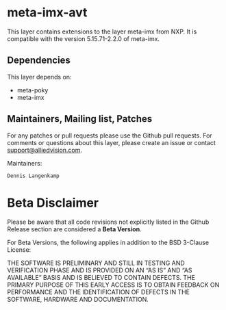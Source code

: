 # meta-imx-avt 


This layer contains extensions to the layer meta-imx from NXP. 
It is compatible with the version 5.15.71-2.2.0 of meta-imx.


## Dependencies
This layer depends on:
 - meta-poky
 - meta-imx

## Maintainers, Mailing list, Patches

For any patches or pull requests please use the Github pull requests.
For comments or questions about this layer, please create an issue or contact support@alliedvision.com.


Maintainers:

	Dennis Langenkamp

# Beta Disclaimer

Please be aware that all code revisions not explicitly listed in the Github Release section are
considered a **Beta Version**.

For Beta Versions, the following applies in addition to the BSD 3-Clause License:

THE SOFTWARE IS PRELIMINARY AND STILL IN TESTING AND VERIFICATION PHASE AND IS PROVIDED ON AN “AS
IS” AND “AS AVAILABLE” BASIS AND IS BELIEVED TO CONTAIN DEFECTS. THE PRIMARY PURPOSE OF THIS EARLY
ACCESS IS TO OBTAIN FEEDBACK ON PERFORMANCE AND THE IDENTIFICATION OF DEFECTS IN THE SOFTWARE,
HARDWARE AND DOCUMENTATION.

